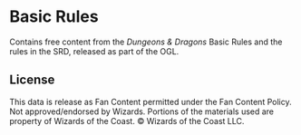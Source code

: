# Basic Rules

Contains free content from the *Dungeons & Dragons* Basic Rules and the rules in the SRD, released as part of the OGL.

## License

This data is release as Fan Content permitted under the Fan Content Policy. Not approved/endorsed by Wizards. Portions of the materials used are property of Wizards of the Coast. © Wizards of the Coast LLC.
